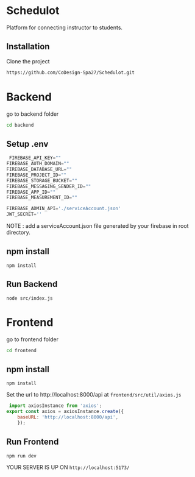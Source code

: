 # Schedulot
Platform for connecting instructor to students.
## Installation

Clone the project 
```bash
https://github.com/CoDesign-Spa27/Schedulot.git
```

# Backend
go to backend folder

```bash
cd backend
```

## Setup .env

```python
 FIREBASE_API_KEY=""
FIREBASE_AUTH_DOMAIN=""
FIREBASE_DATABASE_URL=""
FIREBASE_PROJECT_ID=""
FIREBASE_STORAGE_BUCKET=""
FIREBASE_MESSAGING_SENDER_ID=""
FIREBASE_APP_ID=""
FIREBASE_MEASUREMENT_ID=""

FIREBASE_ADMIN_API='./serviceAccount.json'
JWT_SECRET=''
```
NOTE : add a serviceAccount.json file generated by your firebase in root directory.

## npm install
 ```
npm install 
```

## Run Backend
```
node src/index.js
```

# Frontend
go to frontend folder

```bash
cd frontend
```
## npm install
 ```
npm install 
```

Set the url to http://localhost:8000/api at `frontend/src/util/axios.js`

```javascript
 import axiosInstance from 'axios';
export const axios = axiosInstance.create({
    baseURL: 'http://localhost:8000/api',
    });
```
## Run Frontend
```
npm run dev
```

YOUR SERVER IS UP ON `http://localhost:5173/`



